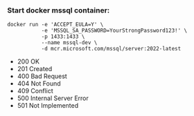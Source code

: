 ### Start docker mssql container:
```shell
docker run -e 'ACCEPT_EULA=Y' \
           -e 'MSSQL_SA_PASSWORD=YourStrongPassword123!' \
           -p 1433:1433 \
           --name mssql-dev \
           -d mcr.microsoft.com/mssql/server:2022-latest
```

- 200 OK
- 201 Created
- 400 Bad Request
- 404 Not Found
- 409 Conflict
- 500 Internal Server Error
- 501 Not Implemented